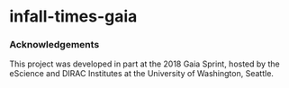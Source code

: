 # infall-times-gaia

### Acknowledgements
This project was developed in part at the 2018 Gaia Sprint, hosted by the eScience and DIRAC Institutes at the University of Washington, Seattle.

